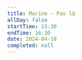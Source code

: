 ```yaml
---
title: Marine - Pas là
allDay: false
startTime: 13:30
endTime: 16:30
date: 2024-04-18
completed: null
---
```


